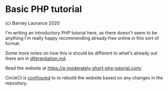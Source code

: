 # Basic PHP tutorial

(c) Barney Laurance 2020

I'm writing an introductory PHP tutorial here, as there doesn't seem to be anything I'm really happy
recommending already free online in this sort of format.

Some more notes on how this is should be different to what's already out there are in [diferentiation.md](./diferentiation.md).

Read the website at https://a-moderately-short-php-tutorial.com/

CircleCI is [configured](./.circleci/config.yml) to to rebuild the website based on any changes in the repository. 